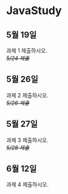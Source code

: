 # JavaStudy
## 5월 19일
과제 1 제출하시오.    
*~~5/24 제출~~*

## 5월 26일
과제 2 제출하시오.    
*~~5/26 제출~~*

## 5월 27일
과제 3 제출하시오.    
*~~5/28 제출~~*   
    
## 6월 12일     
과제 4 제출하시오.    
